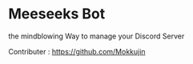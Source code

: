 # Meeseeks Bot

the mindblowing Way to manage your Discord Server

Contributer : <https://github.com/Mokkujin>
